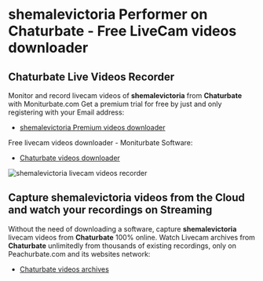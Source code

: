 # shemalevictoria Performer on Chaturbate - Free LiveCam videos downloader

## Chaturbate Live Videos Recorder

Monitor and record livecam videos of **shemalevictoria** from **Chaturbate** with Moniturbate.com
Get a premium trial for free by just and only registering with your Email address:
* [shemalevictoria Premium videos downloader](https://moniturbate.com/request-demo-licence-key.html)

Free livecam videos downloader - Moniturbate Software:
* [Chaturbate videos downloader](https://moniturbate.com/moniturbate-download-software.html)

![shemalevictoria livecam videos recorder](https://peachurnet.com/templates/moniturbate-software.png)


## Capture shemalevictoria videos from the Cloud and watch your recordings on Streaming

Without the need of downloading a software, capture **shemalevictoria** livecam videos from **Chaturbate** 100% online.
Watch Livecam archives from **Chaturbate** unlimitedly from thousands of existing recordings, only on Peachurbate.com and its websites network:
* [Chaturbate videos archives](https://peachurnet.com/)